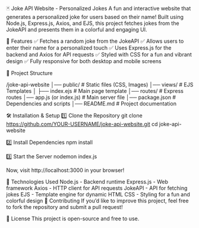 🃏 Joke API Website - Personalized Jokes
A fun and interactive website that generates a personalized joke for users based on their name! Built using Node.js, Express.js, Axios, and EJS, this project fetches jokes from the JokeAPI and presents them in a colorful and engaging UI.

🚀 Features
✅ Fetches a random joke from the JokeAPI
✅ Allows users to enter their name for a personalized touch
✅ Uses Express.js for the backend and Axios for API requests
✅ Styled with CSS for a fun and vibrant design
✅ Fully responsive for both desktop and mobile screens

📂 Project Structure

/joke-api-website
│── public/             # Static files (CSS, Images)
│── views/              # EJS Templates
│   ├── index.ejs       # Main page template
│── routes/             # Express routes
│── app.js (or index.js)  # Main server file
│── package.json        # Dependencies and scripts
│── README.md           # Project documentation

🛠 Installation & Setup
1️⃣ Clone the Repository
git clone https://github.com/YOUR-USERNAME/joke-api-website.git
cd joke-api-website

2️⃣ Install Dependencies
npm install

3️⃣ Start the Server
nodemon index.js

Now, visit http://localhost:3000 in your browser!

📌 Technologies Used
Node.js - Backend runtime
Express.js - Web framework
Axios - HTTP client for API requests
JokeAPI - API for fetching jokes
EJS - Template engine for dynamic HTML
CSS - Styling for a fun and colorful design
🤝 Contributing
If you’d like to improve this project, feel free to fork the repository and submit a pull request!

📜 License
This project is open-source and free to use.